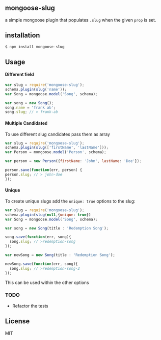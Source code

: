
## mongoose-slug

a simple mongoose plugin that populates `.slug` when the given `prop` is set.

## installation

```bash
$ npm install mongoose-slug
```

## Usage

#### Different field
```js
var slug = require('mongoose-slug');
schema.plugin(slug('name'));
var Song = mongoose.model('Song', schema);

var song = new Song();
song.name = 'frank ab';
song.slug; // > frank-ab
```

#### Multiple Candidated

To use different slug candidates pass them as array

```js
var slug = require('mongoose-slug');
schema.plugin(slug(['firstName', 'lastName']));
var Person = mongoose.model('Person', schema);

var person = new Person({firstName: 'John', lastName: 'Doe'});

person.save(function(err, person) {
person.slug; // > john-doe	
});

````

#### Unique

To create unique slugs add the `unique: true` options to the slug:

```js
var slug = require('mongoose-slug');
schema.plugin(slug(null,{unique: true})
var Song = mongoose.model('Song', schema);

var song = new Song(title : 'Redemption Song');

song.save(function(err, song){
  song.slug; // >redemption-song 
});

var newSong = new Song(title : 'Redemption Song');

newSong.save(function(err, song){
  song.slug; // >redemption-song-2 
});
```
This can be used within the other options

### TODO
- Refactor the tests

## License

MIT
